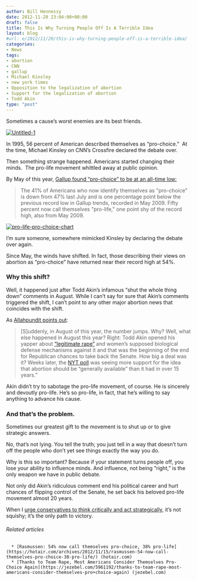 ```yaml
---
author: Bill Hennessy
date: 2012-11-20 23:04:00+00:00
draft: false
title: This Is Why Turning People Off Is A Terrible Idea
layout: blog
#url: e/2012/11/20/this-is-why-turning-people-off-is-a-terrible-idea/
categories:
- News
tags:
- abortion
- CNN
- gallup
- Michael Kinsley
- new york times
- Opposition to the legalization of abortion
- Support for the legalization of abortion
- Todd Akin
type: "post"
---
```


Sometimes a cause’s worst enemies are its best friends.

[![Untitled-1](https://ludicrite.files.wordpress.com/2012/11/strategy-button_thumb.jpg)
](https://ludicrite.files.wordpress.com/2012/11/strategy-button.jpg)

In 1995, 56 percent of American described themselves as “pro-choice.”  At the time, Michael Kinsley on CNN’s Crossfire declared the debate over.

Then something strange happened. Americans started changing their minds.  The pro-life movement whittled away at public opinion.

By May of this year, [Gallup found “pro-choice” to be at an all-time low:](https://www.gallup.com/poll/154838/pro-choice-americans-record-low.aspx)


> The 41% of Americans who now identify themselves as "pro-choice" is down from 47% last July and is one percentage point below the previous record low in Gallup trends, recorded in May 2009. Fifty percent now call themselves "pro-life," one point shy of the record high, also from May 2009.


[![pro-life-pro-choice-chart](https://ludicrite.files.wordpress.com/2012/11/pro-life-pro-choice-chart_thumb.gif)
](https://ludicrite.files.wordpress.com/2012/11/pro-life-pro-choice-chart.gif)

I’m sure someone, somewhere mimicked Kinsley by declaring the debate over again.

Since May, the winds have shifted. In fact, those describing their views on abortion as “pro-choice” have returned near their record high at 54%.


### Why this shift?


Well, it happened just after Todd Akin’s infamous “shut the whole thing down” comments in August. While I can’t say for sure that Akin’s comments triggered the shift, I can’t point to any other major abortion news that coincides with the shift.

As [Allahpundit points out](https://hotair.com/archives/2012/11/15/rasmussen-54-now-call-themselves-pro-choice-38-pro-life/):


> [S]uddenly, in August of this year, the number jumps. Why? Well, what else happened in August this year? Right: Todd Akin opened his yapper about [“legitimate rape”](https://en.wikipedia.org/wiki/Todd_Akin_rape_and_pregnancy_comment_controversy) and women’s supposed biological defense mechanisms against it and that was the beginning of the end for Republican chances to take back the Senate. How big a deal was it? Weeks later, the [NYT poll](https://en.wikipedia.org/wiki/Todd_Akin_rape_and_pregnancy_comment_controversy) was seeing more support for the idea that abortion should be “generally available” than it had in over 15 years.”


Akin didn’t try to sabotage the pro-life movement, of course. He is sincerely and devoutly pro-life. He’s so pro-life, in fact, that he’s willing to say anything to advance his cause.


### And that’s the problem.


Sometimes our greatest gift to the movement is to shut up or to give strategic answers.

No, that’s not lying. You tell the truth; you just tell in a way that doesn’t turn off the people who don’t yet see things exactly the way you do.

Why is this so important? Because if your statement turns people off, you lose your ability to influence minds. And influence, not being “right,” is the only weapon we have in public debate.

Not only did Akin’s ridiculous comment end his political career and hurt chances of flipping control of the Senate, he set back his beloved pro-life movement almost 20 years.

When I [urge conservatives to think critically and act strategically](https://hennessysview.com/2012/11/19/vote-fraud-didnt-cost-romney-the-election/), it’s not squishy; it’s the only path to victory.


###### Related articles





	  * [Rasmussen: 54% now call themselves pro-choice, 38% pro-life](https://hotair.com/archives/2012/11/15/rasmussen-54-now-call-themselves-pro-choice-38-pro-life/) (hotair.com)
	  * [Thanks to Team Rape, Most Americans Consider Themselves Pro-Choice Again](https://jezebel.com/5961192/thanks-to-team-rape-most-americans-consider-themselves-pro+choice-again) (jezebel.com)

